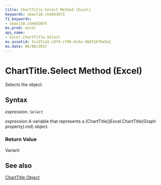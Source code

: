 ```yaml
---
title: ChartTitle.Select Method (Excel)
keywords: vbaxl10.chm563075
f1_keywords:
- vbaxl10.chm563075
ms.prod: excel
api_name:
- Excel.ChartTitle.Select
ms.assetid: 3ca37ca1-c874-cf06-dc4a-38df1879a5e2
ms.date: 06/08/2017
---
```



# ChartTitle.Select Method (Excel)

Selects the object.


## Syntax

 _expression_. `Select`

 _expression_ A variable that represents a [ChartTitle](Excel.ChartTitle(Graph property).md) object.


### Return Value

Variant


## See also


[ChartTitle Object](Excel.ChartTitle(object).md)

